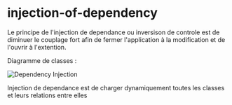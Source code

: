 # injection-of-dependency

Le principe de l'injection de dependance ou inversison de controle est de diminuer le couplage fort afin de fermer l'application à la modification et de l'ouvrir à l'extention.

Diagramme de classes : 

![Dependency Injection](https://user-images.githubusercontent.com/26189475/86629026-c5a3c500-bf98-11ea-9590-59c919524195.jpg)

Injection de dependance est de charger dynamiquement toutes les classes et leurs relations entre elles
